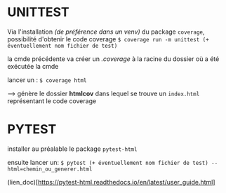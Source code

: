 # UNITTEST
Via l'installation *(de préférence dans un venv)* du package `coverage`, possibilité d'obtenir le code coverage
`$ coverage run -m unittest (+ éventuellement nom fichier de test)`

la cmde précédente va créer un *.coverage* à la racine du dossier où a été exécutée la cmde

lancer un :
`$ coverage html`

--> génère le dossier **htmlcov** dans lequel se trouve un `index.html` représentant le code coverage

# PYTEST
installer au préalable le package `pytest-html`

ensuite lancer un:
`$ pytest (+ éventuellement nom fichier de test) --html=chemin_ou_generer.html`

(lien_doc)[https://pytest-html.readthedocs.io/en/latest/user_guide.html]